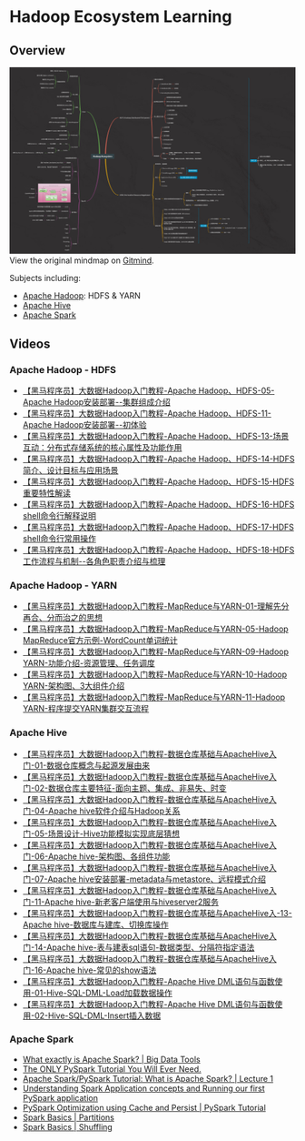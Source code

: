 # Hadoop Ecosystem Learning

## Overview
![](imgs/hadoop-ecosystem.png)
View the original mindmap on [Gitmind](https://gitmind.com/app/docs/mxygow3d).

Subjects including:

- [Apache Hadoop](https://hadoop.apache.org/): HDFS & YARN
- [Apache Hive](https://hive.apache.org/)
- [Apache Spark](https://spark.apache.org/)

## Videos

### Apache Hadoop - HDFS
- [【黑马程序员】大数据Hadoop入门教程-Apache Hadoop、HDFS-05-Apache Hadoop安装部署--集群组成介绍](https://www.youtube.com/watch?v=Im_EEtEucE8&list=PLFbd8KZNbe-_hl4cLftTLwA4THNSLhB10&index=24&ab_channel=%E9%BB%91%E9%A9%AC%E7%A8%8B%E5%BA%8F%E5%91%98)
- [【黑马程序员】大数据Hadoop入门教程-Apache Hadoop、HDFS-11-Apache Hadoop安装部署--初体验](https://www.youtube.com/watch?v=AwyDhNm42Ew&list=PLFbd8KZNbe-_hl4cLftTLwA4THNSLhB10&index=30&ab_channel=%E9%BB%91%E9%A9%AC%E7%A8%8B%E5%BA%8F%E5%91%98)
- [【黑马程序员】大数据Hadoop入门教程-Apache Hadoop、HDFS-13-场景互动：分布式存储系统的核心属性及功能作用](https://www.youtube.com/watch?v=j24b_nN0WKo&list=PLFbd8KZNbe-_hl4cLftTLwA4THNSLhB10&index=32&ab_channel=%E9%BB%91%E9%A9%AC%E7%A8%8B%E5%BA%8F%E5%91%98)
- [【黑马程序员】大数据Hadoop入门教程-Apache Hadoop、HDFS-14-HDFS简介、设计目标与应用场景](https://www.youtube.com/watch?v=0gsaxDRXPBg&list=PLFbd8KZNbe-_hl4cLftTLwA4THNSLhB10&index=33&ab_channel=%E9%BB%91%E9%A9%AC%E7%A8%8B%E5%BA%8F%E5%91%98)
- [【黑马程序员】大数据Hadoop入门教程-Apache Hadoop、HDFS-15-HDFS重要特性解读](https://www.youtube.com/watch?v=sUhjlBru0aE&list=PLFbd8KZNbe-_hl4cLftTLwA4THNSLhB10&index=34&ab_channel=%E9%BB%91%E9%A9%AC%E7%A8%8B%E5%BA%8F%E5%91%98)
- [【黑马程序员】大数据Hadoop入门教程-Apache Hadoop、HDFS-16-HDFS shell命令行解释说明](https://www.youtube.com/watch?v=ZhI823V2-Lw&list=PLFbd8KZNbe-_hl4cLftTLwA4THNSLhB10&index=35&ab_channel=%E9%BB%91%E9%A9%AC%E7%A8%8B%E5%BA%8F%E5%91%98)
- [【黑马程序员】大数据Hadoop入门教程-Apache Hadoop、HDFS-17-HDFS shell命令行常用操作](https://www.youtube.com/watch?v=BmOTLPuNpKo&list=PLFbd8KZNbe-_hl4cLftTLwA4THNSLhB10&index=36&ab_channel=%E9%BB%91%E9%A9%AC%E7%A8%8B%E5%BA%8F%E5%91%98)
- [【黑马程序员】大数据Hadoop入门教程-Apache Hadoop、HDFS-18-HDFS工作流程与机制--各角色职责介绍与梳理](https://www.youtube.com/watch?v=O1_LsrxSomg&list=PLFbd8KZNbe-_hl4cLftTLwA4THNSLhB10&index=37&ab_channel=%E9%BB%91%E9%A9%AC%E7%A8%8B%E5%BA%8F%E5%91%98)

### Apache Hadoop - YARN
- [【黑马程序员】大数据Hadoop入门教程-MapReduce与YARN-01-理解先分再合、分而治之的思想](https://www.youtube.com/watch?v=3JAlhOA1XQY&list=PLFbd8KZNbe-_hl4cLftTLwA4THNSLhB10&index=41&ab_channel=%E9%BB%91%E9%A9%AC%E7%A8%8B%E5%BA%8F%E5%91%98)
- [【黑马程序员】大数据Hadoop入门教程-MapReduce与YARN-05-Hadoop MapReduce官方示例-WordCount单词统计](https://www.youtube.com/watch?v=efOF9KEoKvQ&list=PLFbd8KZNbe-_hl4cLftTLwA4THNSLhB10&index=45&ab_channel=%E9%BB%91%E9%A9%AC%E7%A8%8B%E5%BA%8F%E5%91%98)
- [【黑马程序员】大数据Hadoop入门教程-MapReduce与YARN-09-Hadoop YARN-功能介绍-资源管理、任务调度](https://www.youtube.com/watch?v=l6T3QfDlyMA&list=PLFbd8KZNbe-_hl4cLftTLwA4THNSLhB10&index=49&ab_channel=%E9%BB%91%E9%A9%AC%E7%A8%8B%E5%BA%8F%E5%91%98)
- [【黑马程序员】大数据Hadoop入门教程-MapReduce与YARN-10-Hadoop YARN-架构图、3大组件介绍](https://www.youtube.com/watch?v=Hp1NevritI4&list=PLFbd8KZNbe-_hl4cLftTLwA4THNSLhB10&index=50&ab_channel=%E9%BB%91%E9%A9%AC%E7%A8%8B%E5%BA%8F%E5%91%98)
- [【黑马程序员】大数据Hadoop入门教程-MapReduce与YARN-11-Hadoop YARN-程序提交YARN集群交互流程](https://www.youtube.com/watch?v=GWY9jgmTa2Y&list=PLFbd8KZNbe-_hl4cLftTLwA4THNSLhB10&index=51&ab_channel=%E9%BB%91%E9%A9%AC%E7%A8%8B%E5%BA%8F%E5%91%98)

### Apache Hive
- [【黑马程序员】大数据Hadoop入门教程-数据仓库基础与ApacheHive入门-01-数据仓库概念与起源发展由来](https://www.youtube.com/watch?v=nJ5yjD2r0uY&list=PLFbd8KZNbe-_hl4cLftTLwA4THNSLhB10&index=54&ab_channel=%E9%BB%91%E9%A9%AC%E7%A8%8B%E5%BA%8F%E5%91%98)
- [【黑马程序员】大数据Hadoop入门教程-数据仓库基础与ApacheHive入门-02-数据仓库主要特征-面向主题、集成、非易失、时变](https://www.youtube.com/watch?v=HGlqlZLlt7w&list=PLFbd8KZNbe-_hl4cLftTLwA4THNSLhB10&index=55&ab_channel=%E9%BB%91%E9%A9%AC%E7%A8%8B%E5%BA%8F%E5%91%98)
- [【黑马程序员】大数据Hadoop入门教程-数据仓库基础与ApacheHive入门-04-Apache hive软件介绍与Hadoop关系](https://www.youtube.com/watch?v=4x3mrchUbiA&list=PLFbd8KZNbe-_hl4cLftTLwA4THNSLhB10&index=57&ab_channel=%E9%BB%91%E9%A9%AC%E7%A8%8B%E5%BA%8F%E5%91%98)
- [【黑马程序员】大数据Hadoop入门教程-数据仓库基础与ApacheHive入门-05-场景设计-Hive功能模拟实现底层猜想](https://www.youtube.com/watch?v=67KWo-K1mmU&list=PLFbd8KZNbe-_hl4cLftTLwA4THNSLhB10&index=58&ab_channel=%E9%BB%91%E9%A9%AC%E7%A8%8B%E5%BA%8F%E5%91%98)
- [【黑马程序员】大数据Hadoop入门教程-数据仓库基础与ApacheHive入门-06-Apache hive-架构图、各组件功能](https://www.youtube.com/watch?v=NbT4aPwmV_s&list=PLFbd8KZNbe-_hl4cLftTLwA4THNSLhB10&index=59&ab_channel=%E9%BB%91%E9%A9%AC%E7%A8%8B%E5%BA%8F%E5%91%98)
- [【黑马程序员】大数据Hadoop入门教程-数据仓库基础与ApacheHive入门-07-Apache hive安装部署-metadata与metastore、远程模式介绍](https://www.youtube.com/watch?v=fj1EWS8MhZc&list=PLFbd8KZNbe-_hl4cLftTLwA4THNSLhB10&index=60&ab_channel=%E9%BB%91%E9%A9%AC%E7%A8%8B%E5%BA%8F%E5%91%98)
- [【黑马程序员】大数据Hadoop入门教程-数据仓库基础与ApacheHive入门-11-Apache hive-新老客户端使用与hiveserver2服务](https://www.youtube.com/watch?v=1zsQA7amwUo&list=PLFbd8KZNbe-_hl4cLftTLwA4THNSLhB10&index=64&ab_channel=%E9%BB%91%E9%A9%AC%E7%A8%8B%E5%BA%8F%E5%91%98)
- [【黑马程序员】大数据Hadoop入门教程-数据仓库基础与ApacheHive入-13-Apache hive-数据库与建库、切换库操作](https://www.youtube.comwatch?v=50rjRw3my3E&list=PLFbd8KZNbe-_hl4cLftTLwA4THNSLhB10index=66ab_channel=%E9%BB%91%E9%A9%AC%E7%A8%8B%E5%BA%8F%E5%91%98)
- [【黑马程序员】大数据Hadoop入门教程-数据仓库基础与ApacheHive入门-14-Apache hive-表与建表sql语句-数据类型、分隔符指定语法](https://www.youtube.com/watch?v=iJgPqBmhhgM&list=PLFbd8KZNbe-_hl4cLftTLwA4THNSLhB10&index=68&ab_channel=%E9%BB%91%E9%A9%AC%E7%A8%8B%E5%BA%8F%E5%91%98)
- [【黑马程序员】大数据Hadoop入门教程-数据仓库基础与ApacheHive入门-16-Apache hive-常见的show语法](https://www.youtube.com/watch?v=hPrnhWApJkk&list=PLFbd8KZNbe-_hl4cLftTLwA4THNSLhB10&index=69&ab_channel=%E9%BB%91%E9%A9%AC%E7%A8%8B%E5%BA%8F%E5%91%98)
- [【黑马程序员】大数据Hadoop入门教程-Apache Hive DML语句与函数使用-01-Hive-SQL-DML-Load加载数据操作](https://www.youtube.com/watch?v=DSlxybgGFj8&list=PLFbd8KZNbe-_hl4cLftTLwA4THNSLhB10&index=72&ab_channel=%E9%BB%91%E9%A9%AC%E7%A8%8B%E5%BA%8F%E5%91%98)
- [【黑马程序员】大数据Hadoop入门教程-Apache Hive DML语句与函数使用-02-Hive-SQL-DML-Insert插入数据](https://www.youtube.com/watch?v=AzGWohds6yM&list=PLFbd8KZNbe-_hl4cLftTLwA4THNSLhB10&index=73&ab_channel=%E9%BB%91%E9%A9%AC%E7%A8%8B%E5%BA%8F%E5%91%98)

### Apache Spark
- [What exactly is Apache Spark? | Big Data Tools](https://www.youtube.com/watch?v=ymtq8yjmD9I&ab_channel=nullQueries)
- [The ONLY PySpark Tutorial You Will Ever Need.](https://www.youtube.com/watch?v=cZS5xYYIPzk&ab_channel=MoranReznik)
- [Apache Spark/PySpark Tutorial: What is Apache Spark? | Lecture 1](https://www.youtube.com/watch?v=XhjIJGsAMsQ&list=PL6UwySlcwEYKiC-EjEmN4f33c5fVpbzha&ab_channel=AmpCode)
- [Understanding Spark Application concepts and Running our first PySpark application](https://www.youtube.com/watch?v=UeNwxQRicdQ&list=PL6UwySlcwEYKiC-EjEmN4f33c5fVpbzha&index=6&ab_channel=AmpCode)
- [PySpark Optimization using Cache and Persist | PySpark Tutorial](https://www.youtube.com/watch?v=7lKg1DPRm64&list=PL6UwySlcwEYKiC-EjEmN4f33c5fVpbzha&index=15&ab_channel=AmpCode)
- [Spark Basics | Partitions](https://www.youtube.com/watch?v=hvF7tY2-L3U&ab_channel=PalantirDevelopers)
- [Spark Basics | Shuffling](https://www.google.com/url?q=https://www.youtube.com/watch?v%3DffHboqNoW_A%26t%3D240s&sa=D&source=editors&ust=1709189162988944&usg=AOvVaw1xNeM_yHBRqq00MnTN_oJS)

